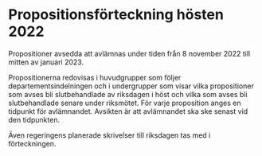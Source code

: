 # Propositionsförteckning hösten 2022

Propositioner avsedda att avlämnas under tiden från 8 november 2022 till mitten av januari 2023\.


Propositionerna redovisas i huvudgrupper som följer departementsindelningen och i undergrupper som visar vilka propositioner som avses bli slutbehandlade av riksdagen i höst och vilka som avses bli slutbehandlade senare under riksmötet. För varje proposition anges en tidpunkt för avlämnandet. Avsikten är att avlämnandet ska ske senast vid den tidpunkten.

Även regeringens planerade skrivelser till riksdagen tas med i förteckningen.
